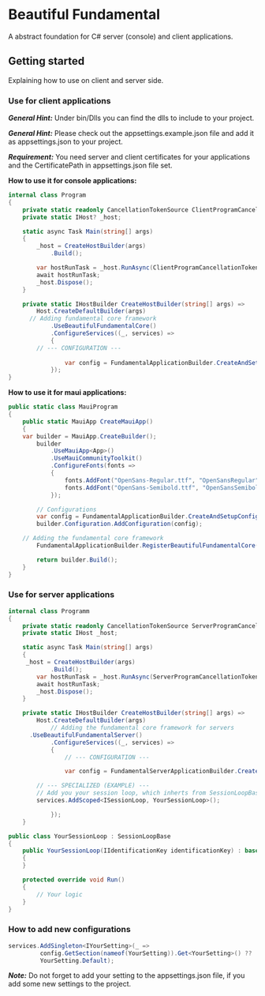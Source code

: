 # Beautiful Fundamental
A abstract foundation for C# server (console) and client applications. 

## Getting started
Explaining how to use on client and server side.

### Use for client applications
**_General Hint:_** Under bin/Dlls you can find the dlls to include to your project.

**_General Hint:_** Please check out the appsettings.example.json file and add it as appsettings.json to your project.

**_Requirement:_** You need server and client certificates for your applications and the CertificatePath in appsettings.json file set.

**How to use it for console applications:**
``` C#
internal class Program
{
	private static readonly CancellationTokenSource ClientProgramCancellationTokenSource = new();
	private static IHost? _host;

	static async Task Main(string[] args)
	{
		_host = CreateHostBuilder(args)
			.Build();

		var hostRunTask = _host.RunAsync(ClientProgramCancellationTokenSource.Token);
		await hostRunTask;
		_host.Dispose();
	}

	private static IHostBuilder CreateHostBuilder(string[] args) =>
		Host.CreateDefaultBuilder(args)
      // Adding fundamental core framework
			.UseBeautifulFundamentalCore()
			.ConfigureServices((_, services) =>
			{
        // --- CONFIGURATION ---
        
				var config = FundamentalApplicationBuilder.CreateAndSetupConfig(services);
			});
}
```
**How to use it for maui applications:**
```C#
public static class MauiProgram
{
	public static MauiApp CreateMauiApp()
	{
    var builder = MauiApp.CreateBuilder();
		builder
			.UseMauiApp<App>()
			.UseMauiCommunityToolkit()
			.ConfigureFonts(fonts =>
			{
				fonts.AddFont("OpenSans-Regular.ttf", "OpenSansRegular");
				fonts.AddFont("OpenSans-Semibold.ttf", "OpenSansSemibold");
			});

		// Configurations
		var config = FundamentalApplicationBuilder.CreateAndSetupConfig(builder.Services);
		builder.Configuration.AddConfiguration(config);

    // Adding the fundamental core framework
		FundamentalApplicationBuilder.RegisterBeautifulFundamentalCore(builder.Services);

		return builder.Build();
	}
}
```

### Use for server applications
```C#
internal class Programm
{
	private static readonly CancellationTokenSource ServerProgramCancellationTokenSource = new();
	private static IHost _host;

	static async Task Main(string[] args)
	{
     _host = CreateHostBuilder(args)
			.Build();
		var hostRunTask = _host.RunAsync(ServerProgramCancellationTokenSource.Token);
		await hostRunTask;
		_host.Dispose();
	}

	private static IHostBuilder CreateHostBuilder(string[] args) =>
		Host.CreateDefaultBuilder(args)
			// Adding the fundamental core framework for servers
      .UseBeautifulFundamentalServer()
			.ConfigureServices((_, services) =>
			{
				// --- CONFIGURATION ---

				var config = FundamentalServerApplicationBuilder.CreateAndSetupConfig(services);

        // --- SPECIALIZED (EXAMPLE) ---
        // Add you your session loop, which inherts from SessionLoopBase
        services.AddScoped<ISessionLoop, YourSessionLoop>();

			});
	}

public class YourSessionLoop : SessionLoopBase
{
	public YourSessionLoop(IIdentificationKey identificationKey) : base(identificationKey)
	{
	}

	protected override void Run()
	{
		// Your logic
	}
}

```

### How to add new configurations 
```C#
services.AddSingleton<IYourSetting>(_ =>
         config.GetSection(nameof(YourSetting)).Get<YourSetting>() ??
         YourSetting.Default);
```

**_Note:_** Do not forget to add your setting to the appsettings.json file, if you add some new settings to the project.
